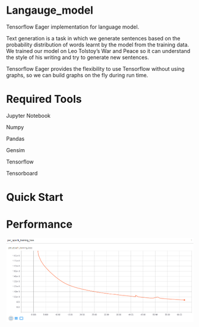 # Langauge_model
Tensorflow Eager implementation for language model.

Text generation is a task in which we generate sentences based on the probability distribution of words learnt by the model from the training data. We trained our model on Leo Tolstoy’s War and Peace so it can understand the style of his writing and try to generate new sentences.

Tensorflow Eager provides the flexibility to use Tensorflow without using graphs, so we can build graphs on the fly during run time. 

# Required Tools
Jupyter Notebook

Numpy

Pandas

Gensim

Tensorflow

Tensorboard

# Quick Start


# Performance

![](Images/Loss.png)

